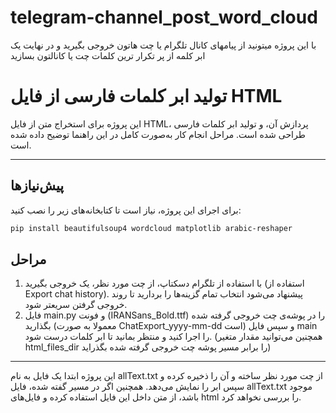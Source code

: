 # telegram-channel_post_word_cloud
با این پروژه میتونید از پیامهای کانال تلگرام یا چت هاتون خروجی بگیرید و در نهایت یک ابر کلمه از پر تکرار ترین کلمات چت یا کانالتون بسازید 

# تولید ابر کلمات فارسی از فایل HTML

این پروژه برای استخراج متن از فایل HTML، پردازش آن، و تولید ابر کلمات فارسی طراحی شده است. مراحل انجام کار به‌صورت کامل در این راهنما توضیح داده شده است.

---

## پیش‌نیازها

برای اجرای این پروژه، نیاز است تا کتابخانه‌های زیر را نصب کنید:

```bash
pip install beautifulsoup4 wordcloud matplotlib arabic-reshaper
```
## مراحل
1. با استفاده از تلگرام دسکتاپ، از چت مورد نظر، یک خروجی بگیرید (استفاده از Export chat history). پیشنهاد می‌شود انتخاب تمام گزینه‌ها را بردارید تا روند خروجی گرفتن سریعتر شود.
2. فایل main.py و فونت (IRANSans_Bold.ttf) را در پوشه‌ی چت خروجی گرفته شده بگذارید (معمولا به صورت ChatExport_yyyy-mm-dd است) و سپس فایل main را اجرا کنید و منتظر بمانید تا ابر کلمات درست شود.
(همچنین می‌توانید مقدار متغیر html_files_dir را برابر مسیر پوشه چت خروجی گرفته شده بگذراید)
---
این پروژه ابتدا یک فایل به نام allText.txt از چت مورد نظر ساخته و آن را ذخیره کرده و سپس ابر را نمایش می‌دهد. همچنین اگر در مسیر گفته شده، فایل allText.txt موجود باشد، از متن داخل این فایل استفاده کرده و فایل‌های html را بررسی نخواهد کرد.
